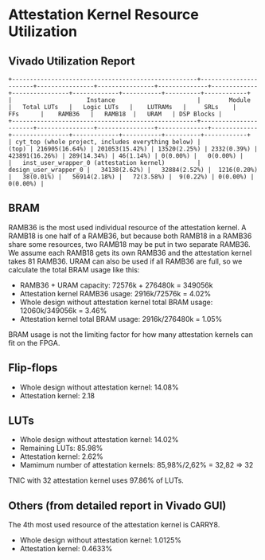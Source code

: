 # Attestation Kernel Resource Utilization

## Vivado Utilization Report

```
+----------------------------------------------------+-----------------------+----------------+----------------+--------------+-------------+----------------+-------------+-----------+----------+------------+
|                     Instance                       |        Module         |   Total LUTs   |   Logic LUTs   |    LUTRAMs   |     SRLs    |       FFs      |    RAMB36   |   RAMB18  |   URAM   | DSP Blocks |
+----------------------------------------------------+-----------------------+----------------+----------------+--------------+-------------+----------------+-------------+-----------+----------+------------+
| cyt_top (whole project, includes everything below) |                 (top) | 216905(16.64%) | 201053(15.42%) | 13520(2.25%) | 2332(0.39%) | 423891(16.26%) | 289(14.34%) | 46(1.14%) | 0(0.00%) |   0(0.00%) |
|   inst_user_wrapper_0 (attestation kernel)         | design_user_wrapper_0 |   34138(2.62%) |   32884(2.52%) |  1216(0.20%) |   38(0.01%) |   56914(2.18%) |   72(3.58%) |  9(0.22%) | 0(0.00%) |   0(0.00%) |
```

## BRAM

RAMB36 is the most used individual resource of the attestation kernel. A RAMB18 is one half of a RAMB36, but because both RAMB18 in a RAMB36 share some resources, two RAMB18 may be put in two separate RAMB36. We assume each RAMB18 gets its own RAMB36 and the attestation kernel takes 81 RAMB36. URAM can also be used if all RAMB36 are full, so we calculate the total BRAM usage like this:

- RAMB36 + URAM capacity: 72576k + 276480k = 349056k
- Attestation kernel RAMB36 usage: 2916k/72576k = 4.02%
- Whole design without attestation kernel total BRAM usage: 12060k/349056k = 3.46%
- Attestation kernel total BRAM usage: 2916k/276480k = 1.05%

BRAM usage is not the limiting factor for how many attestation kernels can fit on the FPGA.

## Flip-flops

- Whole design without attestation kernel: 14.08%
- Attestation kernel: 2.18

## LUTs

- Whole design without attestation kernel: 14.02%
- Remaining LUTs: 85.98%
- Attestation kernel: 2.62%
- Mamimum number of attestation kernels: 85,98%/2,62% = 32,82 => 32

TNIC with 32 attestation kernel uses 97.86% of LUTs.

## Others (from detailed report in Vivado GUI)

The 4th most used resource of the attestation kernel is CARRY8.

- Whole design without attestation kernel: 1.0125%
- Attestation kernel: 0.4633%
